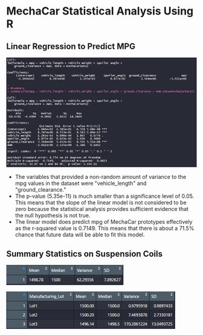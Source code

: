 # MechaCar Statistical Analysis Using R

## Linear Regression to Predict MPG
![Linear Regression MPG](/Resources/linreg_mpg.PNG)

 - The variables that provided a non-random amount of variance to the mpg values in the dataset were "vehicle_length" and "ground_clearance."
 - The p-value (5.35e-11) is much smaller than a significance level of 0.05. This means that the slope of the linear model is not considered to be zero because the statistical analysis provides sufficient evidence that the null hypothesis is not true.
 - The linear model does predict mpg of MechaCar prototypes effectively as the r-squared value is 0.7149. This means that there is about a 71.5% chance that future data will be able to fit this model.

## Summary Statistics on Suspension Coils
![Total Summary](/Resources/totalsummary.PNG)

![Lot Summary](/Resources/lotsummary.PNG)
